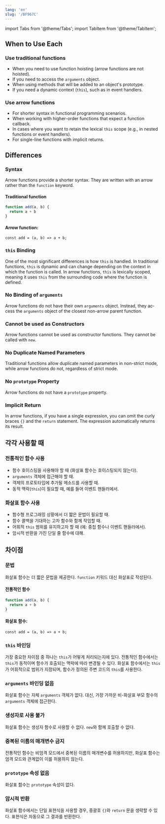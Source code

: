 ```yaml
---
lang: 'en'
slug: '/BF967C'
---
```


import Tabs from '@theme/Tabs';
import TabItem from '@theme/TabItem';

<Tabs groupId='lang' queryString>
<TabItem value='en' label='English 🇺🇸' lang='en-US' default>
<div lang='en-US'>

## When to Use Each

### Use traditional functions

- When you need to use function hoisting (arrow functions are not hoisted).
- If you need to access the `arguments` object.
- When using methods that will be added to an object's prototype.
- If you need a dynamic context (`this`), such as in event handlers.

### Use arrow functions

- For shorter syntax in functional programming scenarios.
- When working with higher-order functions that expect a function callback.
- In cases where you want to retain the lexical `this` scope (e.g., in nested functions or event handlers).
- For single-line functions with implicit returns.

## Differences

### **Syntax**

Arrow functions provide a shorter syntax. They are written with an arrow rather than the `function` keyword.

#### Traditional function

```ts
function add(a, b) {
  return a + b
}
```

#### Arrow function:

```
const add = (a, b) => a + b;
```

### `this` Binding

One of the most significant differences is how `this` is handled. In traditional functions, `this` is dynamic and can change depending on the context in which the function is called. In arrow functions, `this` is lexically scoped, meaning it uses `this` from the surrounding code where the function is defined.

### No Binding of `arguments`

Arrow functions do not have their own `arguments` object. Instead, they access the `arguments` object of the closest non-arrow parent function.

### Cannot be used as Constructors

Arrow functions cannot be used as constructor functions. They cannot be called with `new`.

### No Duplicate Named Parameters

Traditional functions allow duplicate named parameters in non-strict mode, while arrow functions do not, regardless of strict mode.

### No `prototype` Property

Arrow functions do not have a `prototype` property.

### Implicit Return

In arrow functions, if you have a single expression, you can omit the curly braces `{}` and the `return` statement. The expression automatically returns its result.

</div>
</TabItem>
<TabItem value='ko' label='한국어 🇰🇷' lang='ko-KR'>
<div lang='ko-KR'>

## 각각 사용할 때

### 전통적인 함수 사용

- 함수 호이스팅을 사용해야 할 때 (화살표 함수는 호이스팅되지 않는다).
- `arguments` 객체에 접근해야 할 때.
- 객체의 프로토타입에 추가될 메소드를 사용할 때.
- 동적 맥락(`this`)이 필요할 때, 예를 들어 이벤트 핸들러에서.

### 화살표 함수 사용

- 함수형 프로그래밍 상황에서 더 짧은 문법이 필요할 때.
- 함수 콜백을 기대하는 고차 함수와 함께 작업할 때.
- 어휘적 `this` 범위를 유지하고자 할 때 (예: 중첩 함수나 이벤트 핸들러에서).
- 암시적 반환을 가진 단일 줄 함수에 대해.

## 차이점

### **문법**

화살표 함수는 더 짧은 문법을 제공한다. `function` 키워드 대신 화살표로 작성된다.

#### 전통적인 함수

```ts
function add(a, b) {
  return a + b
}
```

#### 화살표 함수:

```
const add = (a, b) => a + b;
```

### `this` 바인딩

가장 중요한 차이점 중 하나는 `this`가 어떻게 처리되는지에 있다. 전통적인 함수에서는 `this`가 동적이며 함수가 호출되는 맥락에 따라 변경될 수 있다. 화살표 함수에서는 `this`가 어휘적으로 범위가 지정되며, 함수가 정의된 주변 코드의 `this`를 사용한다.

### `arguments` 바인딩 없음

화살표 함수는 자체 `arguments` 객체가 없다. 대신, 가장 가까운 비-화살표 부모 함수의 `arguments` 객체에 접근한다.

### 생성자로 사용 불가

화살표 함수는 생성자 함수로 사용할 수 없다. `new`와 함께 호출할 수 없다.

### 중복된 이름의 매개변수 금지

전통적인 함수는 비엄격 모드에서 중복된 이름의 매개변수를 허용하지만, 화살표 함수는 엄격 모드와 관계없이 이를 허용하지 않는다.

### `prototype` 속성 없음

화살표 함수는 `prototype` 속성이 없다.

### 암시적 반환

화살표 함수에서는 단일 표현식을 사용할 경우, 중괄호 `{}`와 `return` 문을 생략할 수 있다. 표현식은 자동으로 그 결과를 반환한다.

</div>
</TabItem>
</Tabs>
